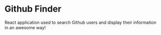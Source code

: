 # Github Finder
React application used to search Github users and display their information in an awesome way!